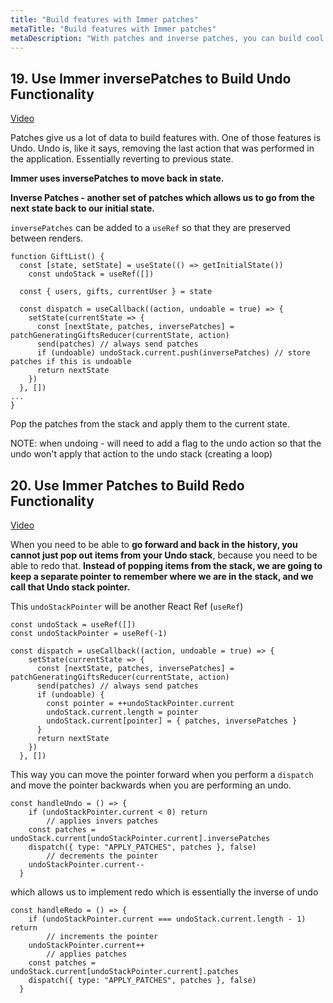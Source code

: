 ```yaml
---
title: "Build features with Immer patches"
metaTitle: "Build features with Immer patches"
metaDescription: "With patches and inverse patches, you can build cool functionality like undo and redo"
---
```


## 19. Use Immer inversePatches to Build Undo Functionality

[Video](https://egghead.io/lessons/react-use-immer-inversepatches-to-build-undo-functionality)

Patches give us a lot of data to build features with. One of those features is Undo. Undo is, like it says, removing the last action that was performed in the application. Essentially reverting to previous state.

**Immer uses inversePatches to move back in state.**

**Inverse Patches - another set of patches which allows us to go from the next state back to our initial state.**

`inversePatches` can be added to a `useRef` so that they are preserved between renders.

    function GiftList() {
      const [state, setState] = useState(() => getInitialState())
    	const undoStack = useRef([])

      const { users, gifts, currentUser } = state

      const dispatch = useCallback((action, undoable = true) => {
        setState(currentState => {
          const [nextState, patches, inversePatches] = patchGeneratingGiftsReducer(currentState, action)
          send(patches) // always send patches
          if (undoable) undoStack.current.push(inversePatches) // store patches if this is undoable
          return nextState
        })
      }, [])
    ...
    }

Pop the patches from the stack and apply them to the current state.

NOTE: when undoing - will need to add a flag to the undo action so that the undo won't apply that action to the undo stack (creating a loop)

## 20. Use Immer Patches to Build Redo Functionality

[Video](https://egghead.io/lessons/react-use-immer-patches-to-build-redo-functionality)

When you need to be able to **go forward and back in the history, you cannot just pop out items from your Undo stack**, because you need to be able to redo that. **Instead of popping items from the stack, we are going to keep a separate pointer to remember where we are in the stack, and we call that Undo stack pointer.**

This `undoStackPointer` will be another React Ref (`useRef`)

    const undoStack = useRef([])
    const undoStackPointer = useRef(-1)

    const dispatch = useCallback((action, undoable = true) => {
        setState(currentState => {
          const [nextState, patches, inversePatches] = patchGeneratingGiftsReducer(currentState, action)
          send(patches) // always send patches
          if (undoable) {
            const pointer = ++undoStackPointer.current
            undoStack.current.length = pointer
            undoStack.current[pointer] = { patches, inversePatches }
          }
          return nextState
        })
      }, [])

This way you can move the pointer forward when you perform a `dispatch` and move the pointer backwards when you are performing an undo.

    const handleUndo = () => {
        if (undoStackPointer.current < 0) return
    		// applies invers patches
        const patches = undoStack.current[undoStackPointer.current].inversePatches
        dispatch({ type: "APPLY_PATCHES", patches }, false)
    		// decrements the pointer
        undoStackPointer.current--
      }

which allows us to implement redo which is essentially the inverse of undo

    const handleRedo = () => {
        if (undoStackPointer.current === undoStack.current.length - 1) return
    		// increments the pointer
        undoStackPointer.current++
    		// applies patches
        const patches = undoStack.current[undoStackPointer.current].patches
        dispatch({ type: "APPLY_PATCHES", patches }, false)
      }

